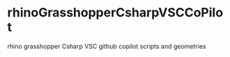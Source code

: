# rhinoGrasshopperCsharpVSCCoPilot
rhino grasshopper Csharp VSC github copilot scripts and geometries
